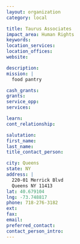 ```yaml
---
layout: organization
category: local

title: Taurus Associates
impact_area: Human Rights
keywords: 
location_services: 
location_offices: 
website: 

description: 
mission: |
  food pantry

cash_grants: 
grants: 
service_opp: 
services: 

learn: 
cont_relationship: 

salutation: 
first_name: 
last_name: 
title_contact_person: 

city: Queens
state: NY
address: |
  220-01 Merrick Blvd     
  Queens NY 11413
lat: 40.679104
lng: -73.748817
phone: 718-276-3182
ext: 
fax: 
email: 
preferred_contact: 
contact_person_intro: 
---
```

